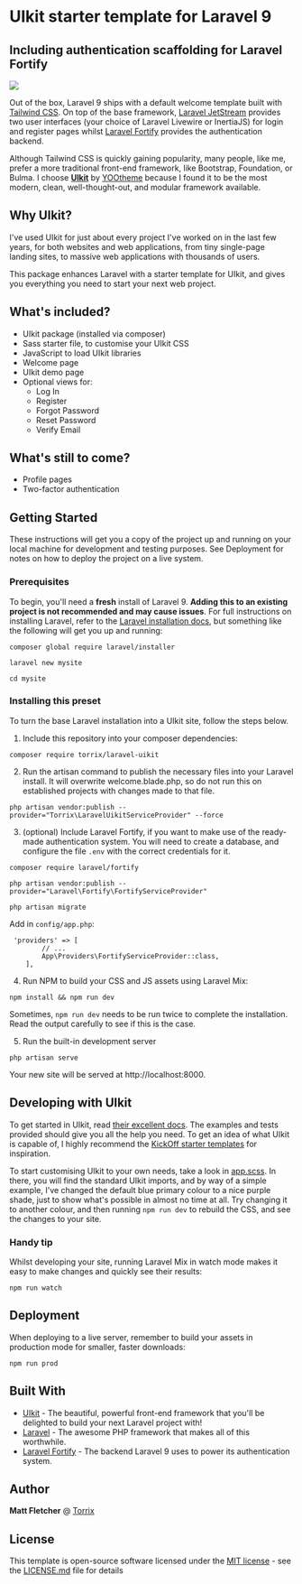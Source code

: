 # UIkit starter template for Laravel 9
## Including authentication scaffolding for Laravel Fortify

![](https://torrix.uk/laravel-uikit.jpg)

Out of the box, Laravel 9 ships with a default welcome template built with 
[Tailwind CSS](https://tailwindcss.com). On top of the base framework,
[Laravel JetStream](https://jetstream.laravel.com/) provides two user 
interfaces (your choice of Laravel Livewire or InertiaJS) for login and 
register pages whilst [Laravel Fortify](https://github.com/laravel/fortify) 
provides the authentication backend.

Although Tailwind CSS is quickly gaining popularity, many people, like me, 
prefer a more traditional front-end framework, like Bootstrap, Foundation, or 
Bulma. I choose **[UIkit](https://getuikit.com/)** by 
[YOOtheme](https://yootheme.com/) because I found it to be the 
most modern, clean, well-thought-out, and modular framework available.

## Why UIkit?

I've used UIkit for just about every project I've worked on in the last few 
years, for both websites and web applications, from tiny single-page landing 
sites, to massive web applications with thousands of users.

This package enhances Laravel with a starter template for UIkit, and 
gives you everything you need to start your next web project.

## What's included?

* UIkit package (installed via composer)
* Sass starter file, to customise your UIkit CSS
* JavaScript to load UIkit libraries
* Welcome page
* UIkit demo page
* Optional views for:
    * Log In
    * Register
    * Forgot Password
    * Reset Password
    * Verify Email
    
## What's still to come?

* Profile pages
* Two-factor authentication

## Getting Started

These instructions will get you a copy of the project up and running on your 
local machine for development and testing purposes. See Deployment for notes 
on how to deploy the project on a live system.

### Prerequisites

To begin, you'll need a **fresh** install of Laravel 9. **Adding this to an 
existing project is not recommended and may cause issues**. For full 
instructions on installing Laravel, refer to the 
[Laravel installation docs](https://laravel.com/docs/9.x/installation), but 
something like the following will get you up and running:

```
composer global require laravel/installer

laravel new mysite

cd mysite
```

### Installing this preset

To turn the base Laravel installation into a UIkit site, follow the steps 
below.

1. Include this repository into your composer dependencies:
```
composer require torrix/laravel-uikit
```
2. Run the artisan command to publish the necessary files into your Laravel 
install. It will overwrite welcome.blade.php, so do not run this on established 
projects with changes made to that file.
```
php artisan vendor:publish --provider="Torrix\LaravelUikitServiceProvider" --force
```
3. (optional) Include Laravel Fortify, if you want to make use of the 
ready-made authentication system. You will need to create a database, and 
configure the file `.env` with the correct credentials for it.
```
composer require laravel/fortify

php artisan vendor:publish --provider="Laravel\Fortify\FortifyServiceProvider"

php artisan migrate
```

Add in `config/app.php`:

```
 'providers' => [
        // ...
        App\Providers\FortifyServiceProvider::class,
    ],
```

4. Run NPM to build your CSS and JS assets using Laravel Mix:
```
npm install && npm run dev
```
Sometimes, `npm run dev` needs to be run twice to complete the installation. 
Read the output carefully to see if this is the case.

5. Run the built-in development server
```
php artisan serve
```
Your new site will be served at http://localhost:8000.

## Developing with UIkit

To get started in UIkit, read 
[their excellent docs](https://getuikit.com/docs/introduction). The examples 
and tests provided should give you all the help you need. To get an idea of 
what UIkit is capable of, I highly recommend the 
[KickOff starter templates](https://zzseba78.github.io/Kick-Off/) for 
inspiration. 

To start customising UIkit to your own needs, take a look in 
[app.scss](resources/sass/app.scss). In there, you will find the 
standard UIkit imports, and by way of a simple example, I've changed the 
default blue primary colour to a nice purple shade, just to show what's 
possible in almost no time at all. Try changing it to another colour, and 
then running `npm run dev` to rebuild the CSS, and see the changes to your 
site.

### Handy tip

Whilst developing your site, running Laravel Mix in watch mode makes it easy 
to make changes and quickly see their results:

```
npm run watch
```

## Deployment

When deploying to a live server, remember to build your assets in production 
mode for smaller, faster downloads:
```
npm run prod
```

## Built With

* [UIkit](https://getuikit.com/) - The beautiful, powerful front-end framework 
that you'll be delighted to build your next Laravel project with!
* [Laravel](https://laravel.com/) - The awesome PHP framework that makes all 
of this worthwhile.
* [Laravel Fortify](https://github.com/laravel/fortify) - The backend Laravel 
9 uses to power its authentication system.

## Author

**Matt Fletcher** @ [Torrix](https://torrix.uk)

## License

This template is open-source software licensed under the 
[MIT license](https://opensource.org/licenses/MIT) - see the 
[LICENSE.md](LICENSE.md) file for details
